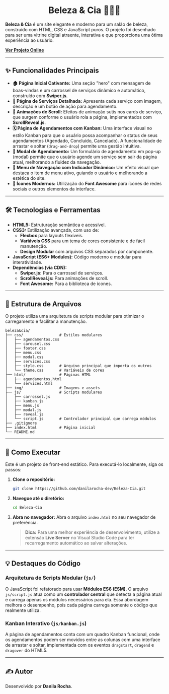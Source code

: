 <h1 align="center">Beleza & Cia 💇‍♀️✨</h1>


**Beleza & Cia** é um site elegante e moderno para um salão de beleza, construído com HTML, CSS e JavaScript puros. O projeto foi desenhado para ser uma vitrine digital atraente, interativa e que proporciona uma ótima experiência ao usuário.

**[Ver Projeto Online](https://danilarocha-dev.github.io/Beleza-Cia/)**

---

## ✨ Funcionalidades Principais


*   **🏠 Página Inicial Cativante:** Uma seção "hero" com mensagem de boas-vindas e um carrossel de serviços dinâmico e automático, construído com **Swiper.js**.
*   **💅 Página de Serviços Detalhada:** Apresenta cada serviço com imagem, descrição e um botão de ação para agendamento.
*   **🌟 Animações de Scroll:** Efeitos de animação sutis nos cards de serviço, que surgem conforme o usuário rola a página, implementados com **ScrollReveal.js**.
*   **🗓️ Página de Agendamentos com Kanban:** Uma interface visual no estilo Kanban para que o usuário possa acompanhar o status de seus agendamentos (Agendado, Concluído, Cancelado). A funcionalidade de arrastar e soltar (`drag-and-drop`) permite uma gestão intuitiva.
*   **📝 Modal de Agendamento:** Um formulário de agendamento em pop-up (modal) permite que o usuário agende um serviço sem sair da página atual, melhorando a fluidez da navegação.
*   **🧭 Menu de Navegação com Indicador Dinâmico:** Um efeito visual que destaca o item de menu ativo, guiando o usuário e melhorando a estética do site.
*   **📱 Ícones Modernos:** Utilização do **Font Awesome** para ícones de redes sociais e outros elementos da interface.

---

## 🛠️ Tecnologias e Ferramentas

*   **HTML5:** Estruturação semântica e acessível.
*   **CSS3:** Estilização avançada, com uso de:
    *   **Flexbox** para layouts flexíveis.
    *   **Variáveis CSS** para um tema de cores consistente e de fácil manutenção.
    *   **Design Modular** com arquivos CSS separados por componente.
*   **JavaScript (ES6+ Modules):** Código moderno e modular para interatividade.
*   **Dependências (via CDN):**
    *   **Swiper.js:** Para o carrossel de serviços.
    *   **ScrollReveal.js:** Para animações de scroll.
    *   **Font Awesome:** Para a biblioteca de ícones.

---

## 📂 Estrutura de Arquivos

O projeto utiliza uma arquitetura de scripts modular para otimizar o carregamento e facilitar a manutenção.

```
beleza&cia/
├── css/                # Estilos modulares
│   ├── agendamentos.css
│   ├── carousel.css
│   ├── footer.css
│   ├── menu.css
│   ├── modal.css
│   ├── services.css
│   ├── style.css       # Arquivo principal que importa os outros
│   └── theme.css       # Variáveis de cores
├── html/               # Páginas HTML
│   ├── agendamentos.html
│   └── services.html
├── img/                # Imagens e assets
├── js/                 # Scripts modulares
│   ├── carrossel.js
│   ├── kanban.js
│   ├── menu.js
│   ├── modal.js
│   ├── reveal.js
│   └── script.js       # Controlador principal que carrega módulos
├── .gitignore
├── index.html          # Página inicial
└── README.md
```

---

## 🚀 Como Executar

Este é um projeto de front-end estático. Para executá-lo localmente, siga os passos:

1.  **Clone o repositório:**
    ```bash
    git clone https://github.com/danilarocha-dev/Beleza-Cia.git
    ```

2.  **Navegue até o diretório:**
    ```bash
    cd Beleza-Cia
    ```

3.  **Abra no navegador:**
    Abra o arquivo `index.html` no seu navegador de preferência.

    > **Dica:** Para uma melhor experiência de desenvolvimento, utilize a extensão **Live Server** no Visual Studio Code para ter recarregamento automático ao salvar alterações.

---

## 💡 Destaques do Código

### Arquitetura de Scripts Modular (`js/`)

O JavaScript foi refatorado para usar **Módulos ES6 (ESM)**. O arquivo `js/script.js` atua como um **controlador central** que detecta a página atual e carrega apenas os módulos necessários para ela. Essa abordagem melhora o desempenho, pois cada página carrega somente o código que realmente utiliza.

### Kanban Interativo (`js/kanban.js`)

A página de agendamentos conta com um quadro Kanban funcional, onde os agendamentos podem ser movidos entre as colunas com uma interface de arrastar e soltar, implementada com os eventos `dragstart`, `dragend` e `dragover` do HTML5.

---

## ✍️ Autor

Desenvolvido por **Danila Rocha**.
